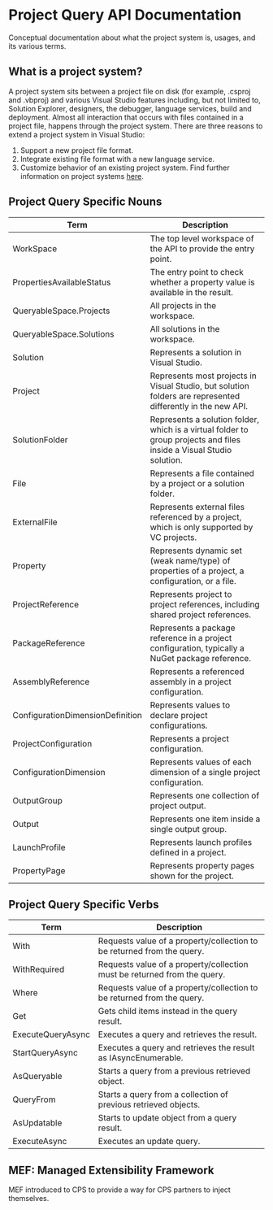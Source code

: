 # Project Query API Documentation
Conceptual documentation about what the project system is, usages, and its various terms.

## What is a project system?
A project system sits between a project file on disk (for example, .csproj and .vbproj) and various Visual Studio features including, but not limited to, Solution Explorer, designers, the debugger, language services, build and deployment. Almost all interaction that occurs with files contained in a project file, happens through the project system.
There are three reasons to extend a project system in Visual Studio:
1. Support a new project file format.
1. Integrate existing file format with a new language service.
1. Customize behavior of an existing project system.
Find further information on project systems [here](https://github.com/microsoft/VSProjectSystem).

## Project Query Specific Nouns
|Term|Description
|---|---
|WorkSpace| The top level workspace of the API to provide the entry point.
|PropertiesAvailableStatus| The entry point to check whether a property value is available in the result.
|QueryableSpace.Projects| All projects in the workspace.
|QueryableSpace.Solutions| All solutions in the workspace.
|Solution| Represents a solution in Visual Studio.
|Project| Represents most projects in Visual Studio, but solution folders are represented differently in the new API.
|SolutionFolder| Represents a solution folder, which is a virtual folder to group projects and files inside a Visual Studio solution.
|File| Represents a file contained by a project or a solution folder.
|ExternalFile| Represents external files referenced by a project, which is only supported by VC projects.
|Property| Represents dynamic set (weak name/type) of properties of a project, a configuration, or a file.
|ProjectReference| Represents project to project references, including shared project references.
|PackageReference| Represents a package reference in a project configuration, typically a NuGet package reference.
|AssemblyReference| Represents a referenced assembly in a project configuration.
|ConfigurationDimensionDefinition| Represents values to declare project configurations.
|ProjectConfiguration| Represents a project configuration.
|ConfigurationDimension| Represents values of each dimension of a single project configuration.
|OutputGroup| Represents one collection of project output.
|Output| Represents one item inside a single output group.
|LaunchProfile| Represents launch profiles defined in a project.
|PropertyPage| Represents property pages shown for the project.

## Project Query Specific Verbs
|Term|Description
|---|---
|With| Requests value of a property/collection to be returned from the query.
|WithRequired| Requests value of a property/collection must be returned from the query.
|Where| Requests value of a property/collection to be returned from the query. 
|Get| Gets child items instead in the query result.
|ExecuteQueryAsync| Executes a query and retrieves the result. 
|StartQueryAsync| Executes a query and retrieves the result as IAsyncEnumerable.
|AsQueryable| Starts a query from a previous retrieved object.
|QueryFrom| Starts a query from a collection of previous retrieved objects.
|AsUpdatable| Starts to update object from a query result.
|ExecuteAsync| Executes an update query.

## MEF: Managed Extensibility Framework
MEF introduced to CPS to provide a way for CPS partners to inject themselves.